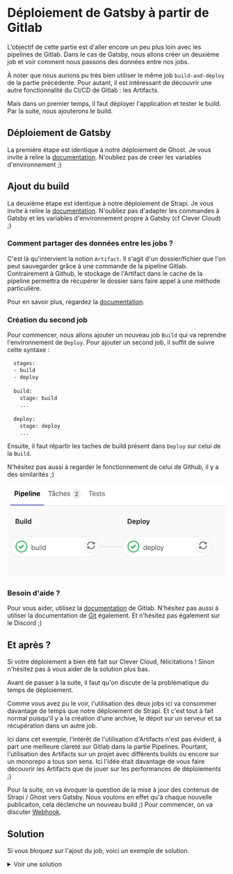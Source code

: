 # Déploiement de Gatsby à partir de Gitlab

L'objectif de cette partie est d'aller encore un peu plus loin avec les pipelines de Gitlab. Dans le cas de Gatsby, nous allons créer un deuxième job et voir comment nous passons des données entre nos jobs. 

À noter que nous aurions pu très bien utiliser le même job `build-and-deploy` de la partie précédente. Pour autant, il est intéressant de découvrir une autre fonctionnalité du CI/CD de Gitlab : les Artifacts. 

Mais dans un premier temps, il faut déployer l'application et tester le build. Par la suite, nous ajouterons le build.

## Déploiement de Gatsby

La première étape est identique à notre déploiement de Ghost. Je vous invite à relire la [documentation](ghost.md). N'oubliez pas de créer les variables d'environnement ;) 

## Ajout du build 

La deuxième étape est identique à notre déploiement de Strapi. Je vous invite à relire la [documentation](strapi.md). N'oubliez pas d'adapter les commandes à Gatsby et les variables d'environnement propre à Gatsby (cf Clever Cloud) ;) 

### Comment partager des données entre les jobs ? 

C'est là qu'intervient la notion `Artifact`. Il s'agit d'un dossier/fichier que l'on peut sauvegarder grâce à une commande de la pipeline Gitlab. Contrairement à Github, le stockage de l'Artifact dans le cache de la pipeline permettra de récupérer le dossier sans faire appel à une méthode particulière.  

Pour en savoir plus, regardez la [documentation](https://docs.gitlab.com/ee/ci/yaml/#artifacts). 

### Création du second job

Pour commencer, nous allons ajouter un nouveau job `Build` qui va reprendre l'environnement de `Deploy`. Pour ajouter un second job, il suffit de suivre cette syntaxe : 

```jobs:
  stages:
  - build
  - deploy

  build:
    stage: build
    ...

  deploy:
    stage: deploy
    ...
```

Ensuite, il faut répartir les taches de build présent dans `Deploy` sur celui de la `Build`.

N'hésitez pas aussi à regarder le fonctionnement de celui de Github, il y a des similarités ;) 

![Image](/images/build-deploy-gitlab.png)

### Besoin d'aide ?

Pour vous aider, utilisez la [documentation](https://docs.gitlab.com/ee/ci/yaml/) de Gitlab. N'hésitez pas aussi à utiliser la documentation de [Git](https://git-scm.com/docs/) également. Et n'hésitez pas également sur le Discord ;)  

## Et après ? 

Si votre déploiement a bien été fait sur Clever Cloud, félicitations ! Sinon n'hésitez pas à vous aider de la solution plus bas. 

Avant de passer à la suite, il faut qu'on discute de la problématique du temps de déploiement. 

Comme vous avez pu le voir, l'utilisation des deux jobs ici va consommer davantage de temps que notre déploiement de Strapi. Et c'est tout à fait normal puisqu'il y a la création d'une archive, le dépot sur un serveur et sa récupération dans un autre job. 

Ici dans cet exemple, l'intérêt de l'utilisation d'Artifacts n'est pas évident, à part une meilleure clareté sur Gitlab dans la partie Pipelines. Pourtant, l'utilisation des Artifacts sur un projet avec différents builds ou encore sur un monorepo a tous son sens. Ici l'idée était davantage de vous faire découvrir les Artifacts que de jouer sur les performances de déploiements ;) 

Pour la suite, on va évoquer la question de la mise à jour des contenus de Strapi / Ghost vers Gatsby. Nous voulons en effet qu'à chaque nouvelle publicaiton, cela déclenche un nouveau build ;) Pour commencer, on va discuter [Webhook](./../webhook/start.md).


## Solution

Si vous bloquez sur l'ajout du job, voici un exemple de solution. 

<details>
  <summary>Voir une solution</summary>
  
  ````yml 
# On va utiliser un environnement avec node
image: node:12.16.1

# On déclare nos stages
stages:
  - build
  - deploy

# On créé notre job build
build:
  stage: build

  # On donne un nom à notre environnement
  environment:
    name: production

  # On précise quelle branche
  only:
    - production

  # On build notre gatsby
  script:
    - npm install
    - npm run build

  # On sauvegarde notre artefact
  artifacts:
    paths:
      - ./public/

# On créé notre job deploy
deploy:
  stage: deploy

  # On donne un nom à notre environnement
  environment:
    name: production

  # On précise quelle branche
  only:
    - production

  # On configure git
  before_script:
    - git fetch --prune --unshallow
    - git config --global user.email YOUR_EMAIL
    - git config --global user.name YOUR_NAME

  # On build notre gatsby
  script:
    - git add --force ./public/
    - git commit -m 'Gatsby Build - Github Build'

  # On lance les scripts
  after_script:
    - npm install -g clever-tools
    - clever login --token $CLEVER_TOKEN --secret $CLEVER_SECRET
    - clever link $CLEVER_APP_ID --alias ubeers-gatsby
    - clever deploy --force
  
  ````
</details>


 
